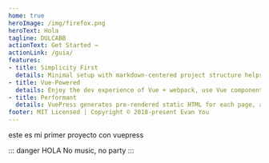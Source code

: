 ```yaml
---
home: true
heroImage: /img/firefox.png
heroText: Hola
tagline: DULCABB
actionText: Get Started →
actionLink: /guia/
features:
- title: Simplicity First
  details: Minimal setup with markdown-centered project structure helps you focus on writing.
- title: Vue-Powered
  details: Enjoy the dev experience of Vue + webpack, use Vue components in markdown, and develop custom themes with Vue.
- title: Performant
  details: VuePress generates pre-rendered static HTML for each page, and runs as an SPA once a page is loaded.
footer: MIT Licensed | Copyright © 2018-present Evan You
---
```




este es mi primer proyecto con vuepress


::: danger HOLA
No music, no party
:::
